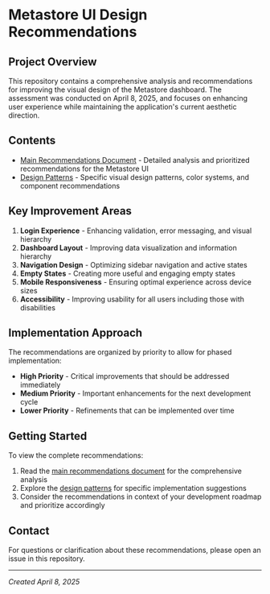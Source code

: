 # Metastore UI Design Recommendations

## Project Overview
This repository contains a comprehensive analysis and recommendations for improving the visual design of the Metastore dashboard. The assessment was conducted on April 8, 2025, and focuses on enhancing user experience while maintaining the application's current aesthetic direction.

## Contents

- [Main Recommendations Document](metastore-ui-recommendations.md) - Detailed analysis and prioritized recommendations for the Metastore UI
- [Design Patterns](design-patterns.md) - Specific visual design patterns, color systems, and component recommendations

## Key Improvement Areas

1. **Login Experience** - Enhancing validation, error messaging, and visual hierarchy
2. **Dashboard Layout** - Improving data visualization and information hierarchy
3. **Navigation Design** - Optimizing sidebar navigation and active states
4. **Empty States** - Creating more useful and engaging empty states
5. **Mobile Responsiveness** - Ensuring optimal experience across device sizes
6. **Accessibility** - Improving usability for all users including those with disabilities

## Implementation Approach

The recommendations are organized by priority to allow for phased implementation:

- **High Priority** - Critical improvements that should be addressed immediately
- **Medium Priority** - Important enhancements for the next development cycle
- **Lower Priority** - Refinements that can be implemented over time

## Getting Started

To view the complete recommendations:

1. Read the [main recommendations document](metastore-ui-recommendations.md) for the comprehensive analysis
2. Explore the [design patterns](design-patterns.md) for specific implementation suggestions
3. Consider the recommendations in context of your development roadmap and prioritize accordingly

## Contact

For questions or clarification about these recommendations, please open an issue in this repository.

---

*Created April 8, 2025*